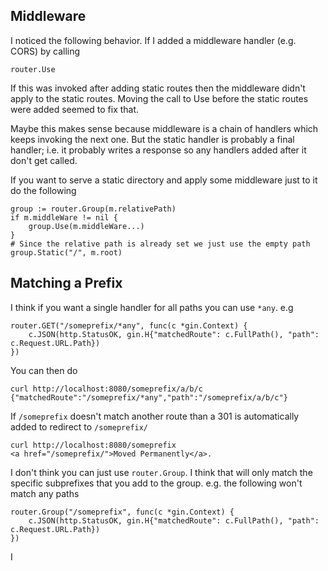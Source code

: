 ## Middleware

I noticed the following behavior. If I added a middleware handler (e.g. CORS) by calling

```
router.Use
```

If this was invoked after adding static routes then the middleware didn't apply to the static routes. Moving the call to Use before the static routes were added seemed to fix that.

Maybe this makes sense because middleware is a chain of handlers which keeps invoking the next one. But the static handler is probably a final handler; i.e. it probably writes a response so any handlers added after it don't get called.


If you want to serve a static directory and apply some middleware just to it do the following

```
group := router.Group(m.relativePath)
if m.middleWare != nil {
    group.Use(m.middleWare...)
}
# Since the relative path is already set we just use the empty path
group.Static("/", m.root)
```

## Matching a Prefix

I think if you want a single handler for all paths you can use `*any`. e.g

```
router.GET("/someprefix/*any", func(c *gin.Context) {
    c.JSON(http.StatusOK, gin.H{"matchedRoute": c.FullPath(), "path": c.Request.URL.Path})
})
```

You can then do 

```
curl http://localhost:8080/someprefix/a/b/c
{"matchedRoute":"/someprefix/*any","path":"/someprefix/a/b/c"}    
```

If `/someprefix` doesn't match another route than a 301 is automatically added
to redirect to `/someprefix/`

```
curl http://localhost:8080/someprefix      
<a href="/someprefix/">Moved Permanently</a>.
```


I don't think you can just use `router.Group`. I think that will only match
the specific subprefixes that you add to the group. e.g. the following won't match any paths

```
router.Group("/someprefix", func(c *gin.Context) {
    c.JSON(http.StatusOK, gin.H{"matchedRoute": c.FullPath(), "path": c.Request.URL.Path})
})
```

I
